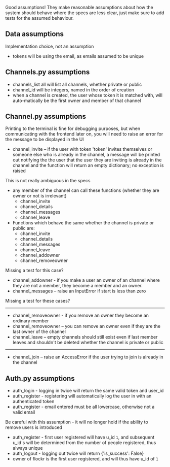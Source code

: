 ﻿Good assumptions! They make reasonable assumptions about how the system should behave where the specs are less clear, just make sure to add tests for the assumed behaviour.

## Data assumptions

Implementation choice, not an assumption
*  tokens will be using the email, as emails assumed to be unique

## Channels.py assumptions
* channels_list all will list all channels, whether private or public
* channel_id will be integers, named in the order of creation
* when a channel is created, the user whose token it is matched with, will auto-matically be the first owner and member of that channel

## Channel.py assumptions

Printing to the terminal is fine for debugging purposes, but when communicating with the frontend later on, you will need to raise an error for the message to be displayed in the UI
* channel_invite – if the user with token 'token' invites themselves or someone else
    who is already in the channel, a message will be printed out notifying the
    the user that the user they are inviting is already in the channel and the function 
    will return an empty dictionary; no exception is raised

This is not really ambiguous in the specs
* any member of the channel can call these functions (whether they are owner or not is irrelevant)
    - channel_invite
    - channel_details
    - channel_messages
    - channel_leave
* Functions which behave the same whether the channel is private or public are:
    - channel_invite
    - channel_details
    - channel_messages
    - channel_leave
    - channel_addowner
    - channel_removeowner

Missing a test for this case?
* channel_addowner - if you make a user an owner of an channel where they are not a member, they become a
member and an owner.
* channel_messages – raise an InputError if start is less than zero

Missing a test for these cases?
- - -
* channel_removeowner - if you remove an owner they become an ordinary member
* channel_removeowner – you can remove an owner even if they are the last owner of the channel
* channel_leave – empty channels should still exist even if last member leaves and shouldn't be deleted whether the channel is private or public
- - -
* channel_join – raise an AccessError if the user trying to join is already in the channel 

## Auth.py assumptions
* auth_login - logging in twice will return the same valid token and user_id
* auth_register - registering will automatically log the user in with an 
authenticated token
* auth_register - email entered must be all lowercase, otherwise not a valid email

Be careful with this assumption - it will no longer hold if the ability to remove users is introduced
* auth_register - first user registered will have u_id `1`, and subsequent u_id's will be determined from the number of people registered, thus always unique
* auth_logout - logging out twice will return {'is_success': False}
* owner of flockr is the first user registered, and will thus have u_id of `1`
